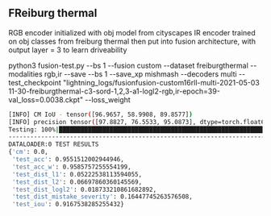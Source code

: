 ## FReiburg thermal

RGB encoder initialized with obj model from cityscapes
IR encoder trained on obj classes from freiburg thermal
then put into fusion architecture, with output layer = 3 to learn driveability

python3 fusion-test.py  --bs 1 --fusion custom --dataset freiburgthermal --modalities rgb,ir --save --bs 1 --save_xp mishmash --decoders multi --test_checkpoint "lightning_logs/fusionfusion-custom16rll-multi-2021-05-03 11-30-freiburgthermal-c3-sord-1,2,3-a1-logl2-rgb,ir-epoch=39-val_loss=0.0038.ckpt" --loss_weight
```bash
[INFO] CM IoU - tensor([96.9657, 58.9908, 89.8577])
[INFO] precision tensor([97.8827, 76.5533, 95.0873], dtype=torch.float64) (89.84110661041362) | recall tensor([99.0431, 71.9995, 94.2324], dtype=torch.float64) (88.42499848473793)
Testing: 100%|██████████████████████████████████████████████████████████████████████████████████████████████████████████████| 1115/1115 [28:37<00:00,  1.54s/it]
--------------------------------------------------------------------------------
DATALOADER:0 TEST RESULTS
{'cm': 0.0,
 'test_acc': 0.9551512002944946,
 'test_acc_w': 0.9585757255554199,
 'test_dist_l1': 0.05222538113594055,
 'test_dist_l2': 0.06697860360145569,
 'test_dist_logl2': 0.018733210861682892,
 'test_dist_mistake_severity': 0.16447745263576508,
 'test_iou': 0.9167538285255432}
```
